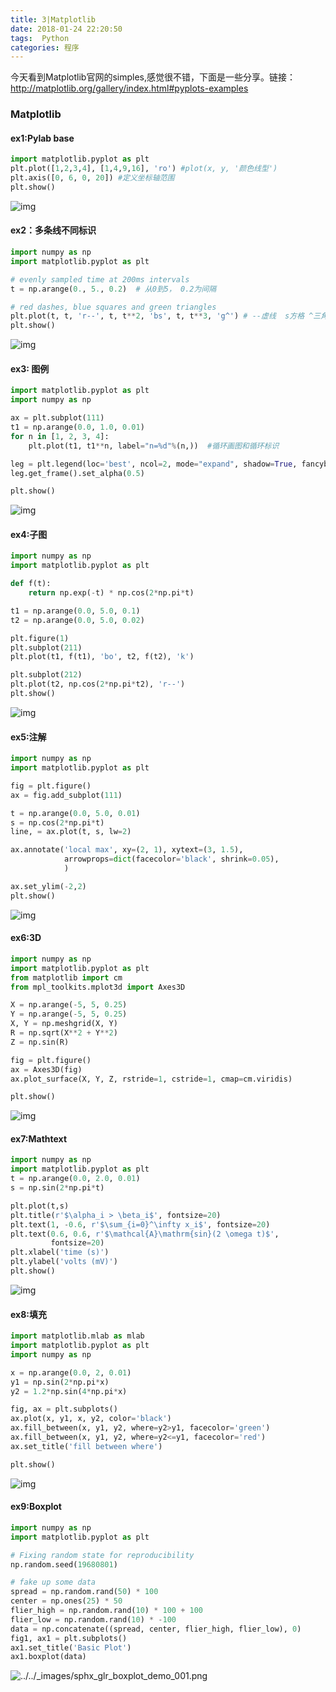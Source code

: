 ```yaml
---
title: 3|Matplotlib
date: 2018-01-24 22:20:50
tags:  Python
categories: 程序
---
```


今天看到Matplotlib官网的simples,感觉很不错，下面是一些分享。链接：http://matplotlib.org/gallery/index.html#pyplots-examples

### Matplotlib

#### ex1:Pylab base

```python
import matplotlib.pyplot as plt
plt.plot([1,2,3,4], [1,4,9,16], 'ro') #plot(x, y, '颜色线型')
plt.axis([0, 6, 0, 20]) #定义坐标轴范围
plt.show()
```

![img](http://matplotlib.org/_images/sphx_glr_pyplot_formatstr_001.png)

<!--more-->

#### ex2：多条线不同标识

```python
import numpy as np
import matplotlib.pyplot as plt

# evenly sampled time at 200ms intervals
t = np.arange(0., 5., 0.2)  # 从0到5， 0.2为间隔

# red dashes, blue squares and green triangles
plt.plot(t, t, 'r--', t, t**2, 'bs', t, t**3, 'g^') # --虚线  s方格 ^三角
plt.show()
```

![img](http://matplotlib.org/_images/sphx_glr_pyplot_three_001.png)

#### ex3: 图例

```python
import matplotlib.pyplot as plt
import numpy as np

ax = plt.subplot(111)
t1 = np.arange(0.0, 1.0, 0.01)
for n in [1, 2, 3, 4]:
    plt.plot(t1, t1**n, label="n=%d"%(n,))  #循环画图和循环标识

leg = plt.legend(loc='best', ncol=2, mode="expand", shadow=True, fancybox=True) #设置legend属性
leg.get_frame().set_alpha(0.5)

plt.show()
```

![img](http://matplotlib.org/_images/sphx_glr_whats_new_98_4_legend_001.png)

#### ex4:子图

```python
import numpy as np
import matplotlib.pyplot as plt

def f(t):
    return np.exp(-t) * np.cos(2*np.pi*t)

t1 = np.arange(0.0, 5.0, 0.1)
t2 = np.arange(0.0, 5.0, 0.02)

plt.figure(1)
plt.subplot(211)
plt.plot(t1, f(t1), 'bo', t2, f(t2), 'k')

plt.subplot(212)
plt.plot(t2, np.cos(2*np.pi*t2), 'r--')
plt.show()
```

![img](http://matplotlib.org/_images/sphx_glr_pyplot_two_subplots_001.png)

#### ex5:注解

```python
import numpy as np
import matplotlib.pyplot as plt

fig = plt.figure()
ax = fig.add_subplot(111)

t = np.arange(0.0, 5.0, 0.01)
s = np.cos(2*np.pi*t)
line, = ax.plot(t, s, lw=2)

ax.annotate('local max', xy=(2, 1), xytext=(3, 1.5),
            arrowprops=dict(facecolor='black', shrink=0.05),
            )

ax.set_ylim(-2,2)
plt.show()
```

  ![img](http://matplotlib.org/_images/sphx_glr_annotation_basic_001.png)

#### ex6:3D

```python
import numpy as np
import matplotlib.pyplot as plt
from matplotlib import cm
from mpl_toolkits.mplot3d import Axes3D

X = np.arange(-5, 5, 0.25)
Y = np.arange(-5, 5, 0.25)
X, Y = np.meshgrid(X, Y)
R = np.sqrt(X**2 + Y**2)
Z = np.sin(R)

fig = plt.figure()
ax = Axes3D(fig)
ax.plot_surface(X, Y, Z, rstride=1, cstride=1, cmap=cm.viridis)

plt.show()
```

![img](http://matplotlib.org/_images/sphx_glr_whats_new_99_mplot3d_001.png)

#### ex7:Mathtext

```python
import numpy as np
import matplotlib.pyplot as plt
t = np.arange(0.0, 2.0, 0.01)
s = np.sin(2*np.pi*t)

plt.plot(t,s)
plt.title(r'$\alpha_i > \beta_i$', fontsize=20)
plt.text(1, -0.6, r'$\sum_{i=0}^\infty x_i$', fontsize=20)
plt.text(0.6, 0.6, r'$\mathcal{A}\mathrm{sin}(2 \omega t)$',
         fontsize=20)
plt.xlabel('time (s)')
plt.ylabel('volts (mV)')
plt.show()
```

![img](http://matplotlib.org/_images/sphx_glr_pyplot_mathtext_001.png)

#### ex8:填充

```python
import matplotlib.mlab as mlab
import matplotlib.pyplot as plt
import numpy as np

x = np.arange(0.0, 2, 0.01)
y1 = np.sin(2*np.pi*x)
y2 = 1.2*np.sin(4*np.pi*x)

fig, ax = plt.subplots()
ax.plot(x, y1, x, y2, color='black')
ax.fill_between(x, y1, y2, where=y2>y1, facecolor='green')
ax.fill_between(x, y1, y2, where=y2<=y1, facecolor='red')
ax.set_title('fill between where')

plt.show()
```

![img](http://matplotlib.org/_images/sphx_glr_whats_new_98_4_fill_between_001.png)

#### ex9:Boxplot

```python
import numpy as np
import matplotlib.pyplot as plt

# Fixing random state for reproducibility
np.random.seed(19680801)

# fake up some data
spread = np.random.rand(50) * 100
center = np.ones(25) * 50
flier_high = np.random.rand(10) * 100 + 100
flier_low = np.random.rand(10) * -100
data = np.concatenate((spread, center, flier_high, flier_low), 0)
fig1, ax1 = plt.subplots()
ax1.set_title('Basic Plot')
ax1.boxplot(data)
```

![../../_images/sphx_glr_boxplot_demo_001.png](http://matplotlib.org/_images/sphx_glr_boxplot_demo_001.png)